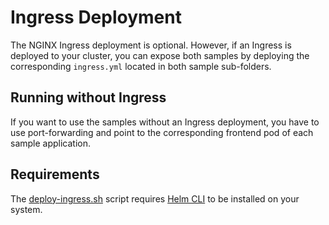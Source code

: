 # Ingress Deployment

The NGINX Ingress deployment is optional. However, if an Ingress is deployed to your cluster, you can expose both samples by deploying the corresponding `ingress.yml` located in both sample sub-folders.

## Running without Ingress

If you want to use the samples without an Ingress deployment, you have to use port-forwarding and point to the corresponding frontend pod of each sample application.

## Requirements

The [deploy-ingress.sh](deploy-ingress.sh) script requires [Helm CLI](https://helm.sh) to be installed on your system.
